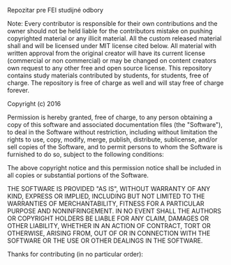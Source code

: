 Repozitar pre FEI studijné odbory

Note: Every contributor is responsible for their own contributions and the owner should not be held liable for the contributors mistake on pushing copyrighted material or any illicit material. All the custom released material shall and will be licensed under MIT license cited below. All material with written approval from the original creator will have its current license (commercial or non commercial) or may be changed on content creators own request to any other free and open source license. This repository contains study materials contributed by students, for students, free of charge. The repository is free of charge as well and will stay free of charge forever.

Copyright (c) 2016

Permission is hereby granted, free of charge, to any person obtaining a copy of this software and associated documentation files (the "Software"), to deal in the Software without restriction, including without limitation the rights to use, copy, modify, merge, publish, distribute, sublicense, and/or sell copies of the Software, and to permit persons to whom the Software is furnished to do so, subject to the following conditions:

The above copyright notice and this permission notice shall be included in all copies or substantial portions of the Software.

THE SOFTWARE IS PROVIDED "AS IS", WITHOUT WARRANTY OF ANY KIND, EXPRESS OR IMPLIED, INCLUDING BUT NOT LIMITED TO THE WARRANTIES OF MERCHANTABILITY, FITNESS FOR A PARTICULAR PURPOSE AND NONINFRINGEMENT. IN NO EVENT SHALL THE AUTHORS OR COPYRIGHT HOLDERS BE LIABLE FOR ANY CLAIM, DAMAGES OR OTHER LIABILITY, WHETHER IN AN ACTION OF CONTRACT, TORT OR OTHERWISE, ARISING FROM, OUT OF OR IN CONNECTION WITH THE SOFTWARE OR THE USE OR OTHER DEALINGS IN THE SOFTWARE.

Thanks for contributing (in no particular order):
